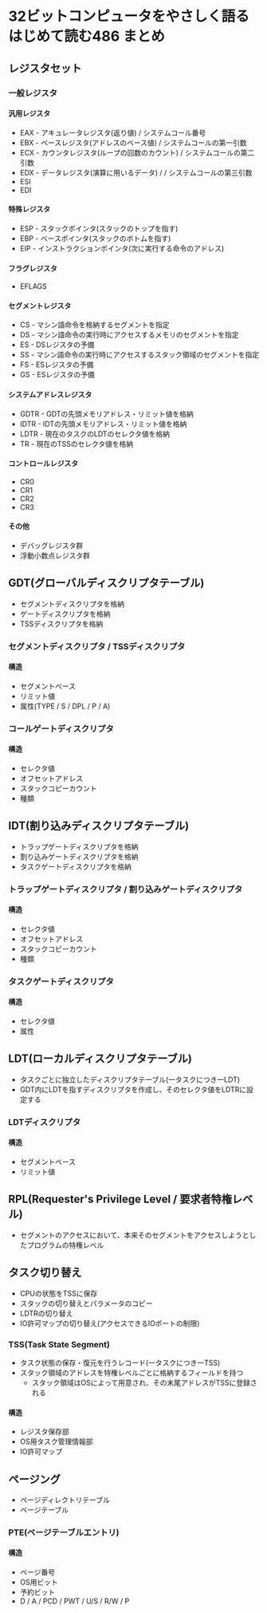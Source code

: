 # 32ビットコンピュータをやさしく語る はじめて読む486 まとめ
## レジスタセット
### 一般レジスタ
#### 汎用レジスタ
- EAX - アキュレータレジスタ(返り値) / システムコール番号
- EBX - ベースレジスタ(アドレスのベース値) / システムコールの第一引数
- ECX - カウンタレジスタ(ループの回数のカウント) / システムコールの第二引数
- EDX - データレジスタ(演算に用いるデータ) /  / システムコールの第三引数
- ESI
- EDI

#### 特殊レジスタ
- ESP - スタックポインタ(スタックのトップを指す)
- EBP - ベースポインタ(スタックのボトムを指す)
- EIP - インストラクションポインタ(次に実行する命令のアドレス)

#### フラグレジスタ
- EFLAGS

#### セグメントレジスタ
- CS - マシン語命令を格納するセグメントを指定
- DS - マシン語命令の実行時にアクセスするメモリのセグメントを指定
- ES - DSレジスタの予備
- SS - マシン語命令の実行時にアクセスするスタック領域のセグメントを指定
- FS - ESレジスタの予備
- GS - ESレジスタの予備

#### システムアドレスレジスタ
- GDTR - GDTの先頭メモリアドレス・リミット値を格納
- IDTR - IDTの先頭メモリアドレス・リミット値を格納
- LDTR - 現在のタスクのLDTのセレクタ値を格納
- TR - 現在のTSSのセレクタ値を格納

#### コントロールレジスタ
- CR0
- CR1
- CR2
- CR3

#### その他
- デバッグレジスタ群
- 浮動小数点レジスタ群

## GDT(グローバルディスクリプタテーブル)
- セグメントディスクリプタを格納
- ゲートディスクリプタを格納
- TSSディスクリプタを格納

### セグメントディスクリプタ / TSSディスクリプタ
#### 構造
- セグメントベース
- リミット値
- 属性(TYPE / S / DPL / P / A)

### コールゲートディスクリプタ
#### 構造
- セレクタ値
- オフセットアドレス
- スタックコピーカウント
- 種類

## IDT(割り込みディスクリプタテーブル)
- トラップゲートディスクリプタを格納
- 割り込みゲートディスクリプタを格納
- タスクゲートディスクリプタを格納

### トラップゲートディスクリプタ / 割り込みゲートディスクリプタ
#### 構造
- セレクタ値
- オフセットアドレス
- スタックコピーカウント
- 種類

### タスクゲートディスクリプタ
#### 構造
- セレクタ値
- 属性

## LDT(ローカルディスクリプタテーブル)
- タスクごとに独立したディスクリプタテーブル(一タスクにつき一LDT)
- GDT内にLDTを指すディスクリプタを作成し、そのセレクタ値をLDTRに設定する

### LDTディスクリプタ
#### 構造
- セグメントベース
- リミット値

## RPL(Requester's Privilege Level / 要求者特権レベル)
- セグメントのアクセスにおいて、本来そのセグメントをアクセスしようとしたプログラムの特権レベル

## タスク切り替え
- CPUの状態をTSSに保存
- スタックの切り替えとパラメータのコピー
- LDTRの切り替え
- IO許可マップの切り替え(アクセスできるIOポートの制限)

### TSS(Task State Segment)
- タスク状態の保存・復元を行うレコード(一タスクにつき一TSS)
- スタック領域のアドレスを特権レベルごとに格納するフィールドを持つ
  - スタック領域はOSによって用意され、その末尾アドレスがTSSに登録される

#### 構造
- レジスタ保存部
- OS用タスク管理情報部
- IO許可マップ

## ページング
- ページディレクトリテーブル
- ページテーブル

### PTE(ページテーブルエントリ)
#### 構造
- ページ番号
- OS用ビット
- 予約ビット
- D / A / PCD / PWT / U/S / R/W / P

